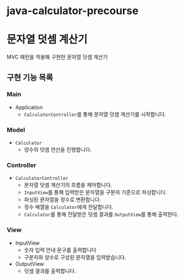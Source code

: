 # java-calculator-precourse


# 문자열 덧셈 계산기
MVC 패턴을 적용해 구현한 문자열 덧셈 계산기

## 구현 기능 목록


### Main
* Application
  * `CalculatorController`를 통해 문자열 덧셈 계산기를 시작합니다.

### Model
* `Calculator`
  * 양수의 덧셈 연산을 진행합니다.

### Controller
* `CalculatorController`
  * 문자열 덧셈 계산기의 흐름을 제어합니다.
  * `InputView`를 통해 입력받은 문자열을 구분자 기준으로 파싱합니다.
  * 파싱된 문자열을 정수로 변환합니다.
  * 정수 배열을 `Calculator`에게 전달합니다.
  * `Calculator`를 통해 전달받은 덧셈 결과를 `OutputView`를 통해 출력한다.

### View
* InputView
  * 숫자 입력 안내 문구를 출력합니다
  * 구분자와 양수로 구성된 문자열을 입력받습니다.
* OutputView
  * 덧셈 결과를 출력합니다.
